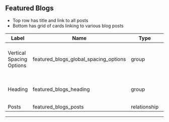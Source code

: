 ## Featured Blogs
- Top row has title and link to all posts
- Bottom has grid of cards linking to various blog posts

<table class="ll-fields-table">
  <thead>
    <th>Label</th>
    <th>Name</th>
    <th>Type</th>
    <th>Notes</th>
  </thead>
  <tbody>
                    <tr>
                      <td>Vertical Spacing Options</td>
                      <td>featured_blogs_global_spacing_options</td>
                      <td>group</td>
                      <td> (Clone of Utility : Vertical Spacing Options)</td>
                    </tr>
                    <tr>
                      <td>Heading</td>
                      <td>featured_blogs_heading</td>
                      <td>group</td>
                      <td> (Clone of Utility : Heading)</td>
                    </tr>
        <tr>
          <td>Posts</td>
          <td>featured_blogs_posts</td>
          <td>relationship</td>
          <td></td>
        </tr>
  </tbody>
</table>

***
